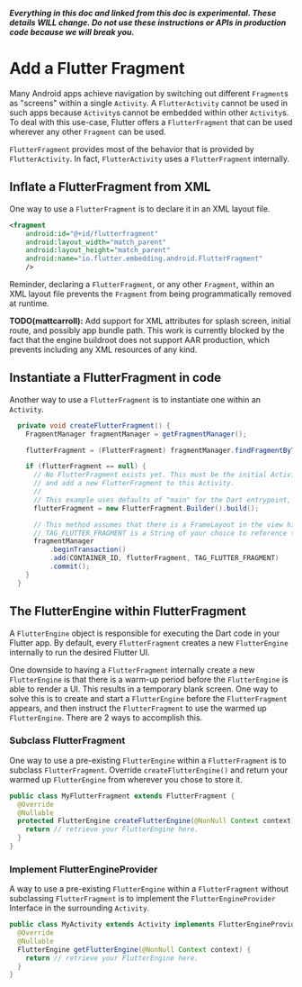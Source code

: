 _**Everything in this doc and linked from this doc is experimental. These details WILL change. Do not use these instructions or APIs in production code because we will break you.**_

# Add a Flutter Fragment

Many Android apps achieve navigation by switching out different `Fragment`s as "screens" within a single `Activity`.  A `FlutterActivity` cannot be used in such apps because `Activity`s cannot be embedded within other `Activity`s.  To deal with this use-case, Flutter offers a `FlutterFragment` that can be used wherever any other `Fragment` can be used.

`FlutterFragment` provides most of the behavior that is provided by `FlutterActivity`.  In fact, `FlutterActivity` uses a `FlutterFragment` internally.

## Inflate a FlutterFragment from XML

One way to use a `FlutterFragment` is to declare it in an XML layout file.

```xml
<fragment
    android:id="@+id/flutterfragment"
    android:layout_width="match_parent"
    android:layout_height="match_parent"
    android:name="io.flutter.embedding.android.FlutterFragment"
    />
```

Reminder, declaring a `FlutterFragment`, or any other `Fragment`, within an XML layout file prevents the `Fragment` from being programmatically removed at runtime.

**TODO(mattcarroll):** Add support for XML attributes for splash screen, initial route, and possibly app bundle path. This work is currently blocked by the fact that the engine buildroot does not support AAR production, which prevents including any XML resources of any kind.

## Instantiate a FlutterFragment in code

Another way to use a `FlutterFragment` is to instantiate one within an `Activity`.

```java
  private void createFlutterFragment() {
    FragmentManager fragmentManager = getFragmentManager();

    flutterFragment = (FlutterFragment) fragmentManager.findFragmentByTag(TAG_FLUTTER_FRAGMENT);

    if (flutterFragment == null) {
      // No FlutterFragment exists yet. This must be the initial Activity creation. We will create
      // and add a new FlutterFragment to this Activity.
      //
      // This example uses defaults of "main" for the Dart entrypoint, and "/" as the initial route.
      flutterFragment = new FlutterFragment.Builder().build();

      // This method assumes that there is a FrameLayout in the view hierarchy with an ID of CONTAINER_ID.
      // TAG_FLUTTER_FRAGMENT is a String of your choice to reference the added FlutterFragment.
      fragmentManager
          .beginTransaction()
          .add(CONTAINER_ID, flutterFragment, TAG_FLUTTER_FRAGMENT)
          .commit();
    }
  }
```

## The FlutterEngine within FlutterFragment

A `FlutterEngine` object is responsible for executing the Dart code in your Flutter app. By default, every `FlutterFragment` creates a new `FlutterEngine` internally to run the desired Flutter UI.

One downside to having a `FlutterFragment` internally create a new `FlutterEngine` is that there is a warm-up period before the `FlutterEngine` is able to render a UI. This results in a temporary blank screen. One way to solve this is to create and start a `FlutterEngine` before the `FlutterFragment` appears, and then instruct the `FlutterFragment` to use the warmed up `FlutterEngine`. There are 2 ways to accomplish this.

### Subclass FlutterFragment

One way to use a pre-existing `FlutterEngine` within a `FlutterFragment` is to subclass `FlutterFragment`. Override `createFlutterEngine()` and return your warmed up `FlutterEngine` from wherever you chose to store it.

```java
public class MyFlutterFragment extends FlutterFragment {
  @Override
  @Nullable
  protected FlutterEngine createFlutterEngine(@NonNull Context context) {
    return // retrieve your FlutterEngine here.
  }
}
```

### Implement FlutterEngineProvider

A way to use a pre-existing `FlutterEngine` within a `FlutterFragment` without subclassing `FlutterFragment` is to implement the `FlutterEngineProvider` Interface in the surrounding `Activity`.

```java
public class MyActivity extends Activity implements FlutterEngineProvider {
  @Override
  @Nullable
  FlutterEngine getFlutterEngine(@NonNull Context context) {
    return // retrieve your FlutterEngine here.
  }
}
``` 
